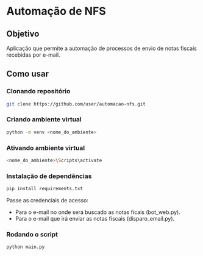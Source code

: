 # Automação de NFS

## Objetivo

Aplicação que permite a automação de processos de envio de notas fiscais recebidas por e-mail.

## Como usar

### Clonando repositório
```bash
git clone https://github.com/user/automacao-nfs.git
```

### Criando ambiente virtual
```bash
python -m venv <nome_do_ambiente>
```

### Ativando ambiente virtual
```bash
<nome_do_ambiente>\Scripts\activate
```

### Instalação de dependências
```bash
pip install requirements.txt
```

 Passe as credenciais de acesso:
 - Para o e-mail no onde será buscado as notas ficais (bot_web.py).
 - Para o e-mail que irá enviar as notas fiscais (disparo_email.py).

### Rodando o script
```bash
python main.py
```
